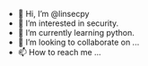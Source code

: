 - 👋 Hi, I’m @linsecpy
- 👀 I’m interested in security.
- 🌱 I’m currently learning python.
- 💞️ I’m looking to collaborate on ...
- 📫 How to reach me ...

<!---
linsecpy/linsecpy is a ✨ special ✨ repository because its `README.md` (this file) appears on your GitHub profile.
You can click the Preview link to take a look at your changes.
--->
